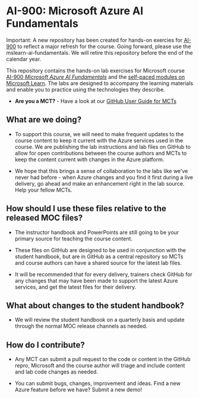 # AI-900: Microsoft Azure AI Fundamentals
Important: A new repository has been created for hands-on exercies for [AI-900](https://github.com/CloudLabs-MOC/mslearn-ai-fundamentals/tree/prod/Instructions/Labs) to reflect a major refresh for the course. Going forward, please use the mslearn-ai-fundamentals. We will retire this repository before the end of the calendar year.

This repository contains the hands-on lab exercises for Microsoft course [AI-900 *Microsoft Azure AI Fundamentals*](https://docs.microsoft.com/en-us/learn/certifications/courses/ai-900t00) and the [self-paced modules on Microsoft Learn](https://docs.microsoft.com/learn/certifications/azure-ai-fundamentals). The labs are designed to accompany the learning materials and enable you to practice using the technologies they describe. 

- **Are you a MCT?** - Have a look at our [GitHub User Guide for MCTs](https://microsoftlearning.github.io/MCT-User-Guide/)

## What are we doing?

- To support this course, we will need to make frequent updates to the course content to keep it current with the Azure services used in the course.  We are publishing the lab instructions and lab files on GitHub to allow for open contributions between the course authors and MCTs to keep the content current with changes in the Azure platform.

- We hope that this brings a sense of collaboration to the labs like we've never had before - when Azure changes and you find it first during a live delivery, go ahead and make an enhancement right in the lab source.  Help your fellow MCTs.

## How should I use these files relative to the released MOC files?

- The instructor handbook and PowerPoints are still going to be your primary source for teaching the course content.

- These files on GitHub are designed to be used in conjunction with the student handbook, but are in GitHub as a central repository so MCTs and course authors can have a shared source for the latest lab files.

- It will be recommended that for every delivery, trainers check GitHub for any changes that may have been made to support the latest Azure services, and get the latest files for their delivery.

## What about changes to the student handbook?

- We will review the student handbook on a quarterly basis and update through the normal MOC release channels as needed.

## How do I contribute?

- Any MCT can submit a pull request to the code or content in the GitHub repro, Microsoft and the course author will triage and include content and lab code changes as needed.

- You can submit bugs, changes, improvement and ideas.  Find a new Azure feature before we have?  Submit a new demo!
